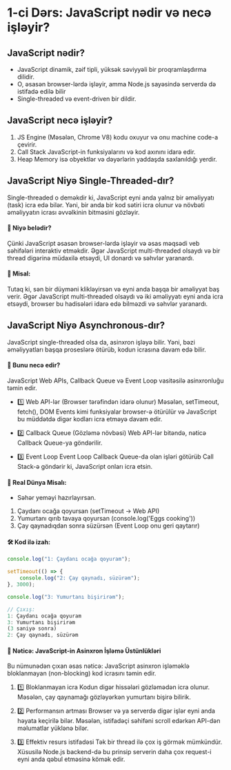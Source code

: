 # 1-ci Dərs: JavaScript nədir və necə işləyir?

##  JavaScript nədir?
* JavaScript dinamik, zəif tipli, yüksək səviyyəli bir proqramlaşdırma dilidir.
* O, əsasən browser-lərdə işləyir, amma Node.js sayəsində serverdə də istifadə edilə bilir
* Single-threaded və event-driven bir dildir.


## JavaScript necə işləyir?
1. JS Engine (Məsələn, Chrome V8) kodu oxuyur və onu machine code-a çevirir.
2. Call Stack JavaScript-in funksiyalarını və kod axınını idarə edir.
3. Heap Memory isə obyektlər və dəyərlərin yaddaşda saxlanıldığı yerdir.


## JavaScript Niyə Single-Threaded-dır?
Single-threaded o deməkdir ki, JavaScript eyni anda yalnız bir əməliyyatı (task) icra edə bilər. Yəni, bir anda bir kod sətiri icra olunur və növbəti əməliyyatın icrası əvvəlkinin bitməsini gözləyir.

#### 🚀 Niyə belədir?
Çünki JavaScript əsasən browser-lərdə işləyir və əsas məqsədi veb səhifələri interaktiv etməkdir. Əgər JavaScript multi-threaded olsaydı və bir thread digərinə müdaxilə etsəydi, UI donardı və səhvlər yaranardı.

#### 📌 Misal:
Tutaq ki, sən bir düyməni klikləyirsən və eyni anda başqa bir əməliyyat baş verir. Əgər JavaScript multi-threaded olsaydı və iki əməliyyatı eyni anda icra etsəydi, browser bu hadisələri idarə edə bilməzdi və səhvlər yaranardı.


## JavaScript Niyə Asynchronous-dır?
JavaScript single-threaded olsa da, asinxron işləyə bilir. Yəni, bəzi əməliyyatları başqa proseslərə ötürüb, kodun icrasına davam edə bilir.

#### 🚀 Bunu necə edir?
JavaScript Web APIs, Callback Queue və Event Loop vasitəsilə asinxronluğu təmin edir.

* 1️⃣ Web API-lər (Browser tərəfindən idarə olunur)
Məsələn, setTimeout, fetch(), DOM Events kimi funksiyalar browser-ə ötürülür və JavaScript bu müddətdə digər kodları icra etməyə davam edir.

* 2️⃣ Callback Queue (Gözləmə növbəsi)
Web API-lər bitəndə, nəticə Callback Queue-ya göndərilir.

* 3️⃣ Event Loop
Event Loop Callback Queue-da olan işləri götürüb Call Stack-ə göndərir ki, JavaScript onları icra etsin.

#### 📌 Real Dünya Misalı:
* Səhər yeməyi hazırlayırsan.
1. Çaydanı ocağa qoyursan (setTimeout → Web API)
2. Yumurtanı qırıb tavaya qoyursan (console.log('Eggs cooking'))
3. Çay qaynadıqdan sonra süzürsən (Event Loop onu geri qaytarır)

#### 🛠 Kod ilə izah:
```js
console.log("1: Çaydanı ocağa qoyuram");

setTimeout(() => {
    console.log("2: Çay qaynadı, süzürəm");
}, 3000);

console.log("3: Yumurtanı bişirirəm");

// Çıxış:
1: Çaydanı ocağa qoyuram
3: Yumurtanı bişirirəm
(3 saniyə sonra)
2: Çay qaynadı, süzürəm
```

#### 📌 Nəticə: JavaScript-in Asinxron İşləmə Üstünlükləri
Bu nümunədən çıxan əsas nəticə: JavaScript asinxron işləməklə bloklanmayan (non-blocking) kod icrasını təmin edir.

1. 1️⃣ Bloklanmayan icra
Kodun digər hissələri gözləmədən icra olunur.
Məsələn, çay qaynamağı gözləyərkən yumurtanı bişirə bilirik.

2. 2️⃣ Performansın artması
Browser və ya serverdə digər işlər eyni anda həyata keçirilə bilər.
Məsələn, istifadəçi səhifəni scroll edərkən API-dən məlumatlar yüklənə bilər.

3. 3️⃣ Effektiv resurs istifadəsi
Tək bir thread ilə çox iş görmək mümkündür.
Xüsusilə Node.js backend-də bu prinsip serverin daha çox request-i eyni anda qəbul etməsinə kömək edir.
